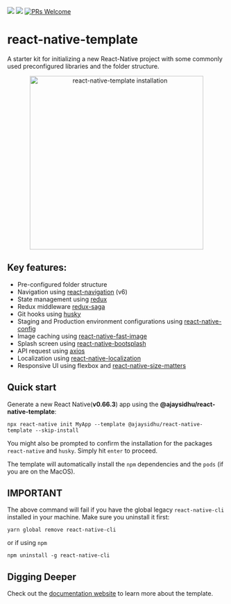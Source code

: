 [![](https://img.shields.io/npm/v/@ajaysidhu/react-native-template.svg?style=flat)](https://www.npmjs.com/package/@ajaysidhu/react-native-template)
[![](https://img.shields.io/npm/dt/@ajaysidhu/react-native-template.svg)](https://www.npmjs.com/package/@ajaysidhu/react-native-template)
[![PRs Welcome](https://img.shields.io/badge/PRs-welcome-brightgreen.svg?style=flat-square)](http://makeapullrequest.com)


# react-native-template

A starter kit for initializing a new React-Native project with some commonly used preconfigured libraries and the folder structure.

<p align="center">
  <img height="400" alt="react-native-template installation" src="https://i.imgur.com/HXiqoj7.gif">
</p>

## Key features:
- Pre-configured folder structure
- Navigation using [react-navigation](https://reactnavigation.org/) (v6)
- State management using [redux](https://redux.js.org/)
- Redux middleware [redux-saga](https://redux-saga.js.org/)
- Git hooks using [husky](https://typicode.github.io/husky/#/)
- Staging and Production environment configurations using [react-native-config](https://github.com/luggit/react-native-config)
- Image caching using [react-native-fast-image](https://github.com/DylanVann/react-native-fast-image)
- Splash screen using [react-native-bootsplash](https://github.com/zoontek/react-native-bootsplash)
- API request using [axios](https://axios-http.com/)
- Localization using [react-native-localization](https://github.com/stefalda/ReactNativeLocalization)
- Responsive UI using flexbox and [react-native-size-matters](https://github.com/nirsky/react-native-size-matters)


## Quick start

Generate a new React Native(**v0.66.3**) app using the **@ajaysidhu/react-native-template**:

```shell
npx react-native init MyApp --template @ajaysidhu/react-native-template --skip-install
```

You might also be prompted to confirm the installation for the packages `react-native` and `husky`. Simply hit `enter` to proceed.

The template will automatically install the `npm` dependencies and the `pods` (if you are on the MacOS).

## IMPORTANT

The above command will fail if you have the global legacy `react-native-cli` installed in your machine. Make sure you uninstall it first:

```shell
yarn global remove react-native-cli
```

or if using `npm`

```shell
npm uninstall -g react-native-cli
```

## Digging Deeper

Check out the [documentation website](https://ajaykumar97.github.io/react-native-template/) to learn more about the template.
